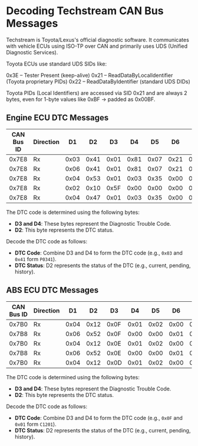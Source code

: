 # Decoding Techstream CAN Bus Messages

Techstream is Toyota/Lexus's official diagnostic software. It communicates with vehicle ECUs using ISO-TP over CAN and primarily uses UDS (Unified Diagnostic Services).

Toyota ECUs use standard UDS SIDs like:

0x3E – Tester Present (keep-alive)
0x21 – ReadDataByLocalIdentifier (Toyota proprietary PIDs)
0x22 – ReadDataByIdentifier (standard UDS DIDs)

Toyota PIDs (Local Identifiers) are accessed via SID 0x21 and are always 2 bytes, even for 1-byte values like 0xBF → padded as 0x00BF.

## Engine ECU DTC Messages

| CAN Bus ID | Direction | D1   | D2   | D3   | D4   | D5   | D6   | D7   | D8   |
| ------------ | ----------- | ------ | ------ | ------ | ------ | ------ | ------ | ------ | ------ |
| 0x7E8      | Rx        | 0x03 | 0x41 | 0x01 | 0x81 | 0x07 | 0x21 | 0x21 | 0x00 |
| 0x7E8      | Rx        | 0x06 | 0x41 | 0x01 | 0x81 | 0x07 | 0x21 | 0x21 | 0x00 |
| 0x7E8      | Rx        | 0x04 | 0x53 | 0x01 | 0x03 | 0x35 | 0x00 | 0x00 | 0x00 |
| 0x7E8      | Rx        | 0x02 | 0x10 | 0x5F | 0x00 | 0x00 | 0x00 | 0x00 | 0x00 |
| 0x7E8      | Rx        | 0x04 | 0x47 | 0x01 | 0x03 | 0x35 | 0x00 | 0x00 | 0x00 |

The DTC code is determined using the following bytes:

- **D3 and D4**: These bytes represent the Diagnostic Trouble Code.
- **D2**: This byte represents the DTC status.

Decode the DTC code as follows:

- **DTC Code**: Combine D3 and D4 to form the DTC code (e.g., `0x03` and `0x41` form `P0341`).
- **DTC Status**: D2 represents the status of the DTC (e.g., current, pending, history).

## ABS ECU DTC Messages

| CAN Bus ID | Direction | D1   | D2   | D3   | D4   | D5   | D6   | D7   | D8   |
| ------------ | ----------- | ------ | ------ | ------ | ------ | ------ | ------ | ------ | ------ |
| 0x7B0      | Rx        | 0x04 | 0x12 | 0x0F | 0x01 | 0x02 | 0x00 | 0x00 | 0x00 |
| 0x7B8      | Rx        | 0x06 | 0x52 | 0x0F | 0x00 | 0x00 | 0x01 | 0x02 | 0x00 |
| 0x7B0      | Rx        | 0x04 | 0x12 | 0x0E | 0x01 | 0x02 | 0x00 | 0x00 | 0x00 |
| 0x7B8      | Rx        | 0x06 | 0x52 | 0x0E | 0x00 | 0x00 | 0x01 | 0x02 | 0x00 |
| 0x7B0      | Rx        | 0x04 | 0x12 | 0x0D | 0x01 | 0x02 | 0x00 | 0x00 | 0x00 |

The DTC code is determined using the following bytes:

- **D3 and D4**: These bytes represent the Diagnostic Trouble Code.
- **D2**: This byte represents the DTC status.

Decode the DTC code as follows:

- **DTC Code**: Combine D3 and D4 to form the DTC code (e.g., `0x0F` and `0x01` form `C1201`).
- **DTC Status**: D2 represents the status of the DTC (e.g., current, pending, history).

